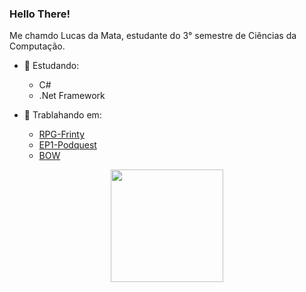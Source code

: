 ### Hello There!
Me chamdo Lucas da Mata, estudante do 3° semestre de Ciências da Computação.

- 📖 Estudando:
  - C#
  - .Net Framework

- 📂 Trablahando em:
  - <a href="https://github.com/LucasMGuima/RPG-Frinty" target="_blank">RPG-Frinty<a/>
  - <a href="https://github.com/LucasMGuima/EP1-Podquest" target="_blank">EP1-Podquest<a/>
  - <a href="https://github.com/Pedro-bf/BOW" target="_blank">BOW<a/>
  
<div align="center">
  <a href="https://github.com/LucasMGuima">
  <img height="180em" src="https://github-readme-stats.vercel.app/api/top-langs/?username=LucasMGuima&layout=compact&langs_count=7&theme=tokyonight&hide_border=true"/>
</div>
